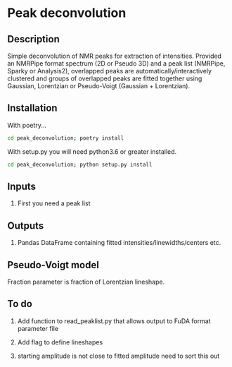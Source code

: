 # Peak deconvolution

## Description

Simple deconvolution of NMR peaks for extraction of intensities. Provided an NMRPipe format spectrum (2D or Pseudo 3D) and a peak list (NMRPipe, Sparky or Analysis2), overlapped peaks are automatically/interactively clustered and groups of overlapped peaks are fitted together using Gaussian, Lorentzian or Pseudo-Voigt (Gaussian + Lorentzian).

## Installation

With poetry...

```bash
cd peak_deconvolution; poetry install
```

With setup.py you will need python3.6 or greater installed.

```bash
cd peak_deconvolution; python setup.py install
```
## Inputs

1. First you need a peak list

## Outputs

1. Pandas DataFrame containing fitted intensities/linewidths/centers etc.


## Pseudo-Voigt model

Fraction parameter is fraction of Lorentzian lineshape.


## To do

1. Add function to read_peaklist.py that allows output to FuDA format parameter file

2. Add flag to define lineshapes

3. starting amplitude is not close to fitted amplitude need to sort this out
